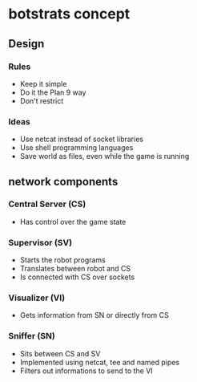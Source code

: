 # botstrats concept

## Design

### Rules

* Keep it simple
* Do it the Plan 9 way
* Don't restrict

### Ideas

* Use netcat instead of socket libraries
* Use shell programming languages
* Save world as files, even while the game is running

## network components

### Central Server (CS)

* Has control over the game state

### Supervisor (SV)

* Starts the robot programs
* Translates between robot and CS
* Is connected with CS over sockets

### Visualizer (VI)

* Gets information from SN or directly from CS

### Sniffer (SN)

* Sits between CS and SV
* Implemented using netcat, tee and named pipes
* Filters out informations to send to the VI
